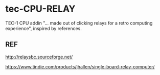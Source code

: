 # tec-CPU-RELAY

TEC-1 CPU addin "... made out of clicking relays for a retro computing experience", inspired by references.

## REF

http://relaysbc.sourceforge.net/

https://www.tindie.com/products/jhallen/single-board-relay-computer/

